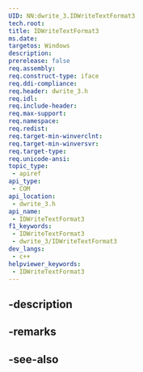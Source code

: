 ```yaml
---
UID: NN:dwrite_3.IDWriteTextFormat3
tech.root: 
title: IDWriteTextFormat3
ms.date: 
targetos: Windows
description: 
prerelease: false
req.assembly: 
req.construct-type: iface
req.ddi-compliance: 
req.header: dwrite_3.h
req.idl: 
req.include-header: 
req.max-support: 
req.namespace: 
req.redist: 
req.target-min-winverclnt: 
req.target-min-winversvr: 
req.target-type: 
req.unicode-ansi: 
topic_type:
 - apiref
api_type:
 - COM
api_location:
 - dwrite_3.h
api_name:
 - IDWriteTextFormat3
f1_keywords:
 - IDWriteTextFormat3
 - dwrite_3/IDWriteTextFormat3
dev_langs:
 - c++
helpviewer_keywords:
 - IDWriteTextFormat3
---
```


## -description

## -remarks

## -see-also

